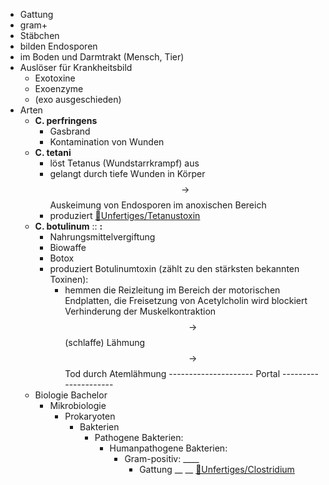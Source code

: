 - Gattung
- gram+
- Stäbchen
- bilden Endosporen
- im Boden und Darmtrakt (Mensch, Tier)
- Auslöser für Krankheitsbild
	- Exotoxine
	- Exoenzyme
	- (exo ausgeschieden)
- Arten
	-  __C. perfringens__ 
		- Gasbrand
		- Kontamination von Wunden
	-  __C. tetani__ 
		- löst Tetanus (Wundstarrkrampf) aus
		- gelangt durch tiefe Wunden in Körper $$ \rightarrow $$ Auskeimung von Endosporen im anoxischen Bereich
		- produziert [📂Unfertiges/Tetanustoxin](%F0%9F%93%82Unfertiges/Tetanustoxin.md)
	-  __C. botulinum__ ::  __:__ 
		- Nahrungsmittelvergiftung
		- Biowaffe
		- Botox
		- produziert Botulinumtoxin (zählt zu den stärksten bekannten Toxinen):
			- hemmen die Reizleitung im Bereich der motorischen Endplatten, die Freisetzung von Acetylcholin wird blockiert Verhinderung der Muskelkontraktion$$ \rightarrow $$ (schlaffe) Lähmung$$ \rightarrow  $$ Tod durch Atemlähmung
--------------------- Portal ---------------------
	- Biologie Bachelor
		- Mikrobiologie
			- Prokaryoten
				- Bakterien
					- Pathogene Bakterien:
						- Humanpathogene Bakterien:
							- Gram-positiv: ____ 
								- Gattung __ __ [📂Unfertiges/Clostridium](%F0%9F%93%82Unfertiges/Clostridium.md)
